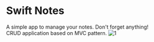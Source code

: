 # Swift Notes  
A simple app to manage your notes. Don't forget anything!  
CRUD application based on MVC pattern.
![1](https://user-images.githubusercontent.com/62302795/85453082-c94c4a80-b59b-11ea-9c0e-7f7a53334f4d.png)
